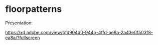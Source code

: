 # floorpatterns



Presentation:

https://xd.adobe.com/view/bfd904d0-944b-4ffd-ae8a-2a43e0f503f8-ea8a/?fullscreen
